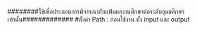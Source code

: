 ########ใช้เพื่อประกอบการพิจารณากับแฟ้มผลงานศึกษาต่อระดับอุดมศึกษาเท่านั้น#############
#ตั้งค่า Path : ก่อนใช้งาน ทั้ง input และ output
